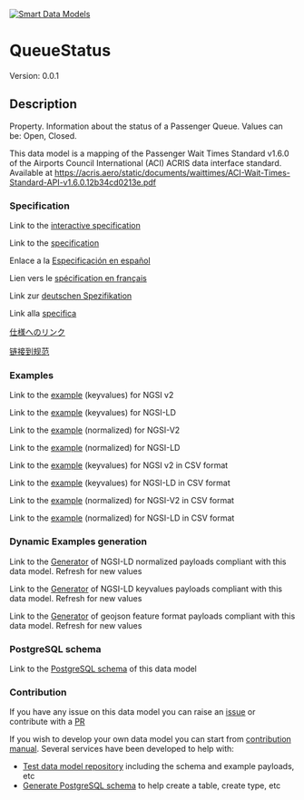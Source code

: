 [![Smart Data Models](https://smartdatamodels.org/wp-content/uploads/2022/01/SmartDataModels_logo.png "Logo")](https://smartdatamodels.org)
# QueueStatus
Version: 0.0.1

## Description 

Property. Information about the status of a Passenger Queue. Values can be: Open, Closed.

This data model is a mapping of the Passenger Wait Times Standard v1.6.0 of the Airports Council International (ACI) ACRIS data interface standard. Available at https://acris.aero/static/documents/waittimes/ACI-Wait-Times-Standard-API-v1.6.0.12b34cd0213e.pdf
### Specification

Link to the [interactive specification](https://swagger.lab.fiware.org/?url=https://smart-data-models.github.io/dataModel.ACRIS/QueueStatus/swagger.yaml)

Link to the [specification](https://github.com/smart-data-models/dataModel.ACRIS/blob/master/QueueStatus/doc/spec.md)

Enlace a la [Especificación en español](https://github.com/smart-data-models/dataModel.ACRIS/blob/master/QueueStatus/doc/spec_ES.md)

Lien vers le [spécification en français](https://github.com/smart-data-models/dataModel.ACRIS/blob/master/QueueStatus/doc/spec_FR.md)

Link zur [deutschen Spezifikation](https://github.com/smart-data-models/dataModel.ACRIS/blob/master/QueueStatus/doc/spec_DE.md)

Link alla [specifica](https://github.com/smart-data-models/dataModel.ACRIS/blob/master/QueueStatus/doc/spec_IT.md)

[仕様へのリンク](https://github.com/smart-data-models/dataModel.ACRIS/blob/master/QueueStatus/doc/spec_JA.md)

[链接到规范](https://github.com/smart-data-models/dataModel.ACRIS/blob/master/QueueStatus/doc/spec_ZH.md)
### Examples

Link to the [example](https://smart-data-models.github.io/dataModel.ACRIS/QueueStatus/examples/example.json) (keyvalues) for NGSI v2

Link to the [example](https://smart-data-models.github.io/dataModel.ACRIS/QueueStatus/examples/example.jsonld) (keyvalues) for NGSI-LD

Link to the [example](https://smart-data-models.github.io/dataModel.ACRIS/QueueStatus/examples/example-normalized.json) (normalized) for NGSI-V2

Link to the [example](https://smart-data-models.github.io/dataModel.ACRIS/QueueStatus/examples/example-normalized.jsonld) (normalized) for NGSI-LD

Link to the [example](https://github.com/smart-data-models/dataModel.ACRIS/blob/master/QueueStatus/examples/example.json.csv) (keyvalues) for NGSI v2 in CSV format

Link to the [example](https://github.com/smart-data-models/dataModel.ACRIS/blob/master/QueueStatus/examples/example.jsonld.csv) (keyvalues) for NGSI-LD in CSV format

Link to the [example](https://github.com/smart-data-models/dataModel.ACRIS/blob/master/QueueStatus/examples/example-normalized.json.csv) (normalized) for NGSI-V2 in CSV format

Link to the [example](https://github.com/smart-data-models/dataModel.ACRIS/blob/master/QueueStatus/examples/example-normalized.jsonld.csv) (normalized) for NGSI-LD in CSV format
### Dynamic Examples generation

Link to the [Generator](https://smartdatamodels.org/extra/ngsi-ld_generator.php?schemaUrl=https://raw.githubusercontent.com/smart-data-models/dataModel.ACRIS/master/QueueStatus/schema.json&email=info@smartdatamodels.org) of NGSI-LD normalized payloads compliant with this data model. Refresh for new values

Link to the [Generator](https://smartdatamodels.org/extra/ngsi-ld_generator_keyvalues.php?schemaUrl=https://raw.githubusercontent.com/smart-data-models/dataModel.ACRIS/master/QueueStatus/schema.json&email=info@smartdatamodels.org) of NGSI-LD keyvalues payloads compliant with this data model. Refresh for new values

Link to the [Generator](https://smartdatamodels.org/extra/geojson_features_generator.php?schemaUrl=https://raw.githubusercontent.com/smart-data-models/dataModel.ACRIS/master/QueueStatus/schema.json&email=info@smartdatamodels.org) of geojson feature format payloads compliant with this data model. Refresh for new values
### PostgreSQL schema

Link to the [PostgreSQL schema](https://github.com/smart-data-models/dataModel.ACRIS/blob/master/QueueStatus/schema.sql) of this data model
### Contribution

 If you have any issue on this data model you can raise an [issue](https://github.com/smart-data-models/dataModel.ACRIS/issues)  or contribute with a [PR](https://github.com/smart-data-models/dataModel.ACRIS/pulls)

 If you wish to develop your own data model you can start from [contribution manual](https://bit.ly/contribution_manual). Several services have been developed to help with: 
 - [Test data model repository](https://smartdatamodels.org/index.php/data-models-contribution-api/) including the schema and example payloads, etc
 - [Generate PostgreSQL schema](https://smartdatamodels.org/index.php/sql-service/) to help create a table, create type, etc